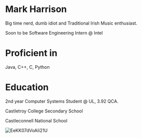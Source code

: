 # Mark Harrison
Big time nerd, dumb idiot and Traditional Irish Music enthusiast.

Soon to be Software Engineering Intern @ Intel

# Proficient in

Java, C++, C, Python

# Education
2nd year Computer Systems Student @ UL, 3.92 QCA.

Castletroy College Secondary School

Castleconnell National School




![EeKK07dVoAIi21U](https://user-images.githubusercontent.com/96838167/227238041-a42c3ff8-22f8-431e-a712-63a0038d8f9a.png)
